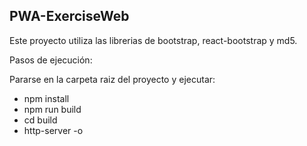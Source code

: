 
## PWA-ExerciseWeb

Este proyecto utiliza las librerias de bootstrap, react-bootstrap y md5. 

Pasos de ejecución:

Pararse en la carpeta raiz del proyecto y ejecutar:

- npm install
- npm run build
- cd build
- http-server -o
